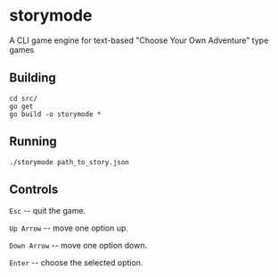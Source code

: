 # storymode
A CLI game engine for text-based "Choose Your Own Adventure" type games 

## Building
```
cd src/
go get
go build -o storymode *
```

## Running
```
./storymode path_to_story.json
```
## Controls
`Esc` -- quit the game.

`Up Arrow` -- move one option up.

`Down Arrow` -- move one option down.

`Enter` -- choose the selected option.
